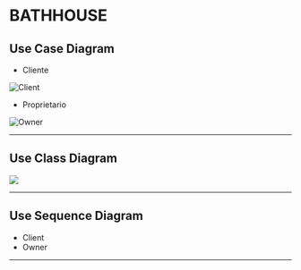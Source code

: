 # BATHHOUSE
## Use Case Diagram
* Cliente

![Client](https://raw.githubusercontent.com/Diego-Mignani/imgdatabase/main/Client.jpg?token=AR2C3IG4SRHUM7NTYSEPN2275WVYU)
+ Proprietario

![Owner](https://raw.githubusercontent.com/Diego-Mignani/imgdatabase/main/Owner.jpg?token=AR2C3IGAINMQN5V662KLZVK75WV2E)
***
## Use Class Diagram

![](https://raw.githubusercontent.com/Diego-Mignani/imgdatabase/main/Uso%20delle%20classi%20Class%20Diagram2.jpg?token=AR2C3IGXZU66IY3EFEQAFD275WWNW)
***
## Use Sequence Diagram
+ Client
+ Owner
***
